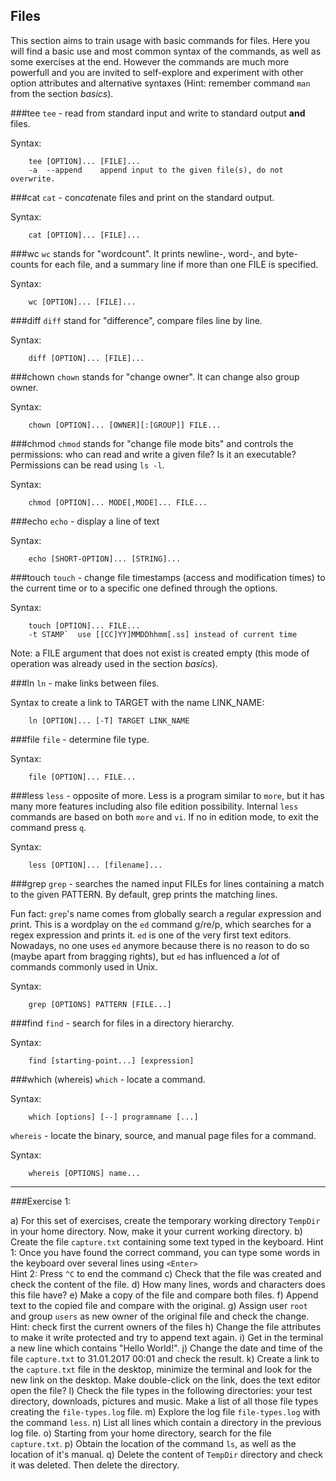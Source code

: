 ## Files

This section aims to train usage with basic commands for files.  Here you will find a basic use and most common syntax of the commands, as well as some exercises at the end.  However the commands are much more powerfull and you are invited to self-explore and experiment with other option attributes and alternative syntaxes (Hint: remember command `man` from the section *basics*).


###tee
`tee` - read from standard input and write to standard output **and** files.

Syntax:
```
    tee [OPTION]... [FILE]...
    -a	--append	append input to the given file(s), do not overwrite.
```

###cat
`cat` - con*cat*enate files and print on the standard output.

Syntax:
```
    cat [OPTION]... [FILE]...
```

###wc
`wc` stands for "wordcount". It prints newline-, word-, and byte-counts for each file, and a summary line if more than one FILE is specified.

Syntax:
```
    wc [OPTION]... [FILE]...
```

###diff
`diff` stand for "difference", compare files line by line.

Syntax:
```
    diff [OPTION]... [FILE]...
```

###chown
`chown` stands for "change owner". It can change also group owner.

Syntax:
```
    chown [OPTION]... [OWNER][:[GROUP]] FILE...
```

###chmod
`chmod` stands for "change file mode bits" and controls the permissions: who can read and write a given file? Is it an executable? Permissions can be read using `ls -l`.

Syntax:
```
    chmod [OPTION]... MODE[,MODE]... FILE...
```

###echo
`echo` - display a line of text

Syntax:
```
    echo [SHORT-OPTION]... [STRING]...
```

###touch
`touch` - change file timestamps (access and modification times) to the current time or to a specific one defined through the options.

Syntax:
```
    touch [OPTION]... FILE...
    -t STAMP`  use [[CC]YY]MMDDhhmm[.ss] instead of current time
```

Note: a FILE argument that does not exist is created empty (this mode of operation was already used in the section *basics*).

###ln
`ln` - make links between files.

Syntax to create a link to TARGET with the name LINK_NAME:
```
    ln [OPTION]... [-T] TARGET LINK_NAME
```

###file
`file` - determine file type.

Syntax:
```
    file [OPTION]... FILE...
```

###less
`less` - opposite of more.
Less is a program similar to `more`, but it has many more features including also file edition possibility. Internal `less` commands are based on both `more` and `vi`.  If no in edition mode, to exit the command press `q`.

Syntax:
```
    less [OPTION]... [filename]...
```

###grep
`grep` - searches the named input FILEs for lines containing a match to the given PATTERN. By default, grep prints the matching lines. 

Fun fact: `grep`'s name comes from *g*lobally search a *r*egular *e*xpression and *p*rint. This is a wordplay on the `ed` command g/re/p, which searches for a regex expression and prints it. `ed` is one of the very first text editors. Nowadays, no one uses `ed` anymore because there is no reason to do so (maybe apart from bragging rights), but `ed` has influenced a *lot* of commands commonly used in Unix.

Syntax:
```
    grep [OPTIONS] PATTERN [FILE...]
```

###find
`find` - search for files in a directory hierarchy.

Syntax:
```
    find [starting-point...] [expression]
```

###which (whereis)
`which` - locate a command.

Syntax:
```
    which [options] [--] programname [...]
```

`whereis` - locate the binary, source, and manual page files for a command.

Syntax:
```
    whereis [OPTIONS] name...
```


---

###Exercise 1:

a) For this set of exercises, create the temporary working directory `TempDir` in your home directory. Now, make it your current working directory.
b) Create the file `capture.txt` containing some text typed in the keyboard.
    Hint 1: Once you have found the correct command, you can type some words in the keyboard over several lines using `<Enter>`  
    Hint 2: Press `^C` to end the command
c) Check that the file was created and check the content of the file.
d) How many lines, words and characters does this file have?
e) Make a copy of the file and compare both files.
f) Append text to the copied file and compare with the original.
g) Assign user `root` and group `users` as new owner of the original file and check the change.
    Hint: check first the current owners of the files
h) Change the file attributes to make it write protected and try to append text again.
i) Get in the terminal a new line which contains "Hello World!".
j) Change the date and time of the file `capture.txt` to 31.01.2017 00:01 and check the result.
k) Create a link to the `capture.txt` file in the desktop, minimize the terminal and look for the new link on the desktop. Make double-click on the link, does the text editor open the file?
l) Check the file types in the following directories: your test directory, downloads, pictures and music.  Make a list of all those file types creating the `file-types.log` file.
m) Explore the log file `file-types.log` with the command `less`.
n) List all lines which contain a directory in the previous log file.
o) Starting from your home directory, search for the file `capture.txt`.
p) Obtain the location of the command `ls`, as well as the location of it's manual.
q) Delete the content of `TempDir` directory and check it was deleted. Then delete the directory.
